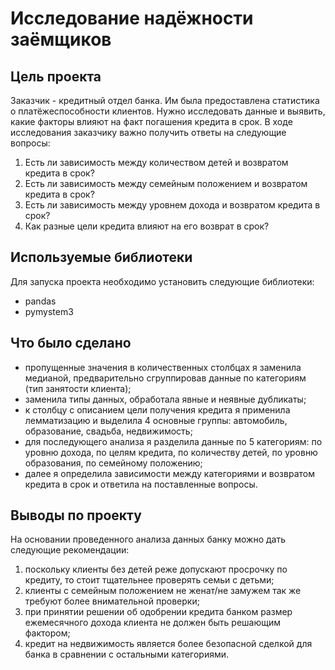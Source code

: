 # Исследование надёжности заёмщиков

## Цель проекта
Заказчик - кредитный отдел банка. Им была предоставлена статистика о платёжеспособности клиентов. Нужно исследовать данные и выявить, какие факторы влияют на факт погашения кредита в срок.
В ходе исследования заказчику важно получить ответы на следующие вопросы:
1. Есть ли зависимость между количеством детей и возвратом кредита в срок?
2. Есть ли зависимость между семейным положением и возвратом кредита в срок?
3. Есть ли зависимость между уровнем дохода и возвратом кредита в срок?
4. Как разные цели кредита влияют на его возврат в срок?

## Используемые библиотеки
Для запуска проекта необходимо установить следующие библиотеки:
- pandas 
- pymystem3

## Что было сделано
- пропущенные значения в количественных столбцах я заменила медианой, предварительно сгруппировав данные по категориям (тип занятости клиента);
- заменила типы данных, обработала явные и неявные дубликаты;
- к столбцу с описанием цели получения кредита я применила лемматизацию и выделила 4 основные группы: автомобиль, образование, свадьба, недвижимость;
- для последующего анализа я разделила данные по 5 категориям: по уровню дохода, по целям кредита, по количеству детей, по уровню образования, по семейному положению;
- далее я определила зависимости между категориями и возвратом кредита в срок и ответила на поставленные вопросы. 

## Выводы по проекту
На основании проведенного анализа данных банку можно дать следующие рекомендации:
1) поскольку клиенты без детей реже допускают просрочку по кредиту, то стоит тщательнее проверять семьи с детьми;
2) клиенты с семейным положением не женат/не замужем так же требуют более внимательной проверки;
3) при принятии решении об одобрении кредита банком размер ежемесячного дохода клиента не должен быть решающим фактором;
4) кредит на недвижимость является более безопасной сделкой для банка в сравнении с остальными категориями.
